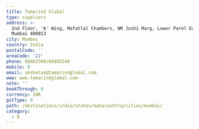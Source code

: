 ```yaml
---
title: Tamarind Global
type: suppliers
address: >-
  2nd Floor, 'A' Wing, Mafatlal Chambers, NM Joshi Marg, Lower Parel East,
  Mumbai 400013
city: Mumbai
country: India
postalCode: ''
areaCode: '22'
phone: 66802500/66802540
mobile: 0
email: akshatas@tamarindglobal.com
www: www.tamarindglobal.com
note: ''
bookThrough: 0
currency: INR
gstType: 0
path: /destinations/india/states/maharashtra/cities/mumbai/
category:
  - A
---
```


